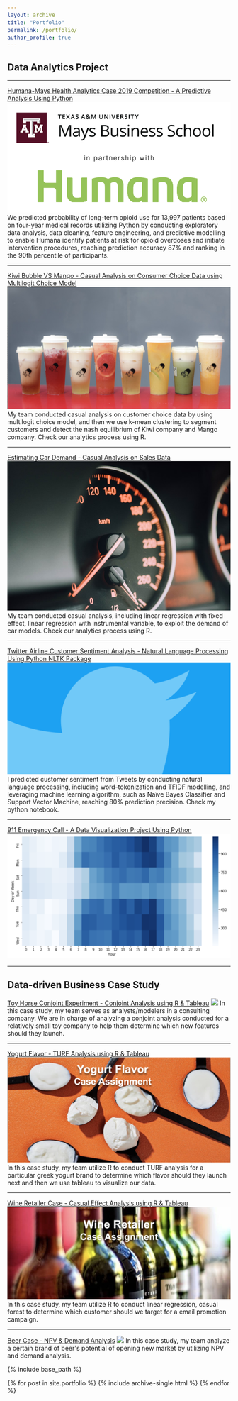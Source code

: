 ```yaml
---
layout: archive
title: "Portfolio"
permalink: /portfolio/
author_profile: true
---
```


## Data Analytics Project
---

[Humana-Mays Health Analytics Case 2019 Competition - A Predictive Analysis Using Python](/Humana_May_Case_Competition.html)
</br>![](/images/humana-mays.png)
</br> We predicted probability of long-term opioid use for 13,997 patients based on four-year medical records utilizing Python by conducting exploratory data analysis, data cleaning, feature engineering, and predictive modelling to enable Humana identify patients at risk for opioid overdoses and initiate intervention procedures, reaching prediction accuracy 87% and ranking in the 90th percentile of participants.

---
[Kiwi Bubble VS Mango - Casual Analysis on Consumer Choice Data using Multilogit Choice Model](/pdf/PricingAnalyticsPJ2.pdf)
<img src='images/PricingAnalyticsPJ2.png?raw=true'/>
My team conducted casual analysis on customer choice data by using multilogit choice model, and then we use k-mean clustering to segment customers and detect the nash equilibrium of Kiwi company and Mango company. Check our analytics process using R.

---
[Estimating Car Demand - Casual Analysis on Sales Data](/pdf/PricingAnalyticsPJ1.pdf)
<img src="images/PriceAnalyticsPJ1.jpeg?raw=true"/>
My team conducted casual analysis, including linear regression with fixed effect, linear regression with instrumental variable, to exploit the demand of car models. Check our analytics process using R.

---
[Twitter Airline Customer Sentiment Analysis - Natural Language Processing Using Python NLTK Package](/pdf/Twitter%20-%20Natural%20Language%20Processing.pdf)
<img src="images/twitter.png?raw=true"/>
I predicted customer sentiment from Tweets by conducting natural language processing, including word-tokenization and TFIDF modelling, and leveraging machine learning algorithm, such as Naïve Bayes Classifier and Support Vector Machine, reaching 80% prediction precision. Check my python notebook.

---

[911 Emergency Call - A Data Visualization Project Using Python](/911_descrptive_analysis.html)
<img src="images/911 Projct.png?raw=true"/>

---

## Data-driven Business Case Study
[Toy Horse Conjoint Experiment - Conjoint Analysis using R & Tableau](/pdf/ToyHorseCase.pdf)
<img src="images/Toy Horse Case.png?raw=true"/>
In this case study, my team serves as analysts/modelers in a consulting company. We are in charge of analyzing a conjoint analysis conducted for a relatively small toy company to help them determine which new features should they launch.

---

[Yogurt Flavor - TURF Analysis using R & Tableau](/pdf/YogurtCase.pdf)
<img src="images/Yogurt Case.png?raw=true"/>
In this case study, my team utilize R to conduct TURF analysis for a particular greek yogurt brand to determine which flavor should they launch next and then we use tableau to visualize our data.

---

[Wine Retailer Case - Casual Effect Analysis using R & Tableau](/pdf/WineRetailerCase.pdf)
<img src="images/Wine Case.png?raw=true"/>
In this case study, my team utilize R to conduct linear regression, casual forest to determine which customer should we target for a email promotion campaign.

---

[Beer Case - NPV & Demand Analysis](/pdf/BeerCase.pdf)
<img src="images/Beer Case.png?raw=true"/>
In this case study, my team analyze a certain brand of beer's potential of opening new market by utilizing NPV and demand analysis.


{% include base_path %}


{% for post in site.portfolio %}
  {% include archive-single.html %}
{% endfor %}
